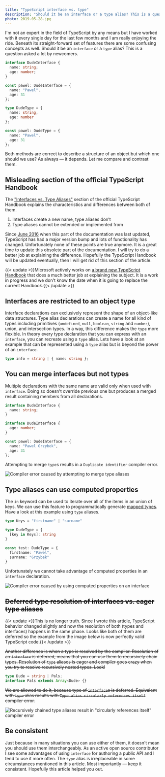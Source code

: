 ```yaml
---
title: "TypeScript interface vs. type"
description: "Should it be an interface or a type alias? This is a question asked a lot by newcomers. Let me clarify the difference."
photo: 2019-05-28.jpg
---
```


I'm not an expert in the field of TypeScript by any means but I have worked with it every single day for the last few months and I am really enjoying the ride. Beneath its straight-forward set of features there are some confusing concepts as well. Should it be an `interface` or a `type` alias? This is a question asked a lot by newcomers.

```ts
interface DudeInterface {
  name: string;
  age: number;
}

const pawel: DudeInterface = {
  name: "Pawel",
  age: 31
};
```

```ts
type DudeType = {
  name: string,
  age: number
};

const pawel: DudeType = {
  name: "Pawel",
  age: 31
};
```

Both methods are correct to describe a structure of an object but which one should we use? As always — it depends. Let me compare and contrast them.

## Misleading section of the official TypeScript Handbook

The ["Interfaces vs. Type Aliases"](http://www.typescriptlang.org/docs/handbook/advanced-types.html#interfaces-vs-type-aliases) section of the official TypeScript Handbook explains the characteristics and differences between both of them.

1. Interfaces create a new name, type aliases don’t
2. Type aliases cannot be extended or implemented from

Since [June 2016](https://github.com/microsoft/TypeScript-Handbook/commit/939650d392f389090b663bc5117234cfda5d4812) when this part of the documentation was last updated, TypeScript has had a major version bump and lots of functionality has changed. Unfortunately none of these points are true anymore. It is a great time to update this obsolete part of the documentation. I will try to do a better job at explaining the difference. Hopefully the TypeScript Handbook will be updated eventually, then I will get rid of this section of the article.

{{< update >}}Microsoft actively works on [a brand new TypeScript Handbook](https://microsoft.github.io/TypeScript-New-Handbook/everything/#interface-vs-alias) that does a much better job at explaining the subject. It is a work in progress and we don't know the date when it is going to replace the current Handbook.{{< /update >}}

## Interfaces are restricted to an object type

Interface declarations can exclusively represent the shape of an object-like data structures. Type alias declarations can create a name for all kind of types including primitives (`undefined`, `null`, `boolean`, `string` and `number`), union, and intersection types. In a way, this difference makes the `type` more flexible. In theory every type declaration that you can express with an `interface`, you can recreate using a `type` alias. Lets have a look at an example that can be represented using a `type` alias but is beyond the power of an `interface`.

```ts
type info = string | { name: string };
```

## You can merge interfaces but not types

Multiple declarations with the same name are valid only when used with `interface`. Doing so doesn't override previous one but produces a merged result containing members from all declarations.

```ts
interface DudeInterface {
  name: string;
}

interface DudeInterface {
  age: number;
}

const pawel: DudeInterface = {
  name: "Pawel Grzybek",
  age: 31
};
```

Attempting to merge `type`s results in a `Duplicate identifier` compiler error.

![Compiler error caused by attempting to merge type aliases](/photos/2019-05-28-1.jpg)

## Type aliases can use computed properties

The `in` keyword can be used to iterate over all of the items in an union of keys. We can use this feature to programmatically generate [mapped types](https://www.typescriptlang.org/docs/handbook/advanced-types.html#mapped-types). Have a look at this example using `type` aliases.

```ts
type Keys = "firstname" | "surname"

type DudeType = {
  [key in Keys]: string
}

const test: DudeType = {
  firstname: "Pawel",
  surname: "Grzybek"
}
```

Unfortunately we cannot take advantage of computed properties in an `interface` declaration.

![Compiler error caused by using computed properties on an interface](/photos/2019-05-28-2.jpg)

## ~~Deferred type resolution of interfaces vs. eager type aliases~~

{{< update >}}This is no longer truth. Since I wrote this article, TypeScript behavior changed slightly and now the resolution of both (types and interfaces) happens in the same phase. Looks like both of them are deferred so the example from the image below is now perfectly valid TypeScript code.{{< /update >}}

~~Another difference is when a type is resolved by the compiler. Resolution of an `interface` is deferred, means that you can use them to recursively chain types. Resolution of `type` aliases is eager and compiler goes crazy when you try to resolve recursively nested types. Look!~~

```ts
type Dude = string | Pals;
interface Pals extends Array<Dude> {}
```

~~We are allowed to do it, because type of `interface`s is deferred. Equivalent with `type` alias results with `Type alias circularly references itself` compiler error.~~

![Recursively chained type aliases result in "circularly references itself" compiler error](/photos/2019-05-28-3.jpg)

## Be consistent

Just because in many situations you can use either of them, it doesn't mean you should use them interchangeably. As an active open source contributor I see some advantages of using `interface` for authoring a public API and I tend to use it more often. The `type` alias is irreplaceable in some circumstances mentioned in this article. Most importantly — keep it consistent. Hopefully this article helped you out.
